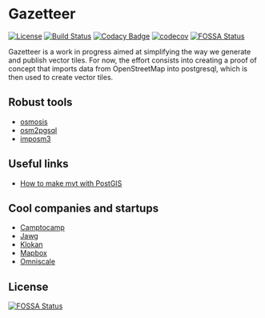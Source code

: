 # Gazetteer

[![License](https://img.shields.io/badge/License-Apache%202.0-blue.svg)](https://opensource.org/licenses/Apache-2.0)
[![Build Status](https://travis-ci.com/bchapuis/gazetteer.svg?branch=master)](https://travis-ci.com/bchapuis/gazetteer)
[![Codacy Badge](https://api.codacy.com/project/badge/Grade/9bb5efb0bea54a868cc70b0d9e564767)](https://app.codacy.com/app/bchapuis/gazetteer?utm_source=github.com&utm_medium=referral&utm_content=bchapuis/gazetteer&utm_campaign=Badge_Grade_Dashboard)
[![codecov](https://codecov.io/gh/bchapuis/gazetteer/branch/master/graph/badge.svg)](https://codecov.io/gh/bchapuis/gazetteer)
[![FOSSA Status](https://app.fossa.io/api/projects/git%2Bgithub.com%2Fgazetteerio%2Fgazetteer.svg?type=shield)](https://app.fossa.io/projects/git%2Bgithub.com%2Fgazetteerio%2Fgazetteer?ref=badge_shield)

Gazetteer is a work in progress aimed at simplifying the way we generate and publish vector tiles. 
For now, the effort consists into creating a proof of concept that imports data from OpenStreetMap into postgresql, which is then used to create vector tiles.

## Robust tools

-   [osmosis](https://github.com/openstreetmap/osmosis/)
-   [osm2pgsql](https://github.com/openstreetmap/osm2pgsql)
-   [imposm3](https://github.com/omniscale/imposm3)

## Useful links

-   [How to make mvt with PostGIS](https://blog.jawg.io/how-to-make-mvt-with-postgis/)

## Cool companies and startups

-   [Camptocamp](http://camptocamp.com/)
-   [Jawg](https://blog.jawg.io/)
-   [Klokan](https://www.klokantech.com/)
-   [Mapbox](https://www.mapbox.com/)
-   [Omniscale](https://omniscale.com/)


## License
[![FOSSA Status](https://app.fossa.io/api/projects/git%2Bgithub.com%2Fgazetteerio%2Fgazetteer.svg?type=large)](https://app.fossa.io/projects/git%2Bgithub.com%2Fgazetteerio%2Fgazetteer?ref=badge_large)
